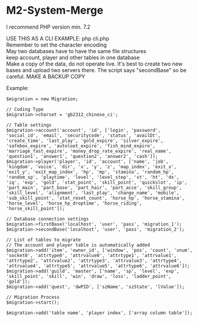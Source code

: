 # M2-System-Merge

I recommend PHP version min. 7.2

USE THIS AS A CLI EXAMPLE: php cli.php  
Remember to set the character encoding  
May two databases have to have the same file structures  
keep account, player and other tables in one database  
Make a copy of the data, do not operate live. It's best to create two new bases and upload two servers there. The script says "secondBase" so be careful. MAKE A BACKUP COPY  
 
 Example:
 ```
 $migration = new Migration;

// Coding Type
$migration->charset = 'gb2312_chinese_ci';

// Table settings
$migration->account('account', 'id', ['login', 'password', 'social_id', 'email', 'securitycode', 'status', 'availDt', 'create_time', 'last_play', 'gold_expire', 'silver_expire', 'safebox_expire', 'autoloot_expire', 'fish_mind_expire', 'marriage_fast_expire', 'money_drop_rate_expire', 'real_name', 'question1', 'answer1', 'question2', 'answer2', 'cash']);
$migration->player('player', 'id', 'account', ['name', 'job', 'kingdom', 'voice', 'dir', 'x', 'y', 'z', 'map_index', 'exit_x', 'exit_y', 'exit_map_index', 'hp', 'mp', 'stamina', 'random_hp', 'random_sp', 'playtime', 'level', 'level_step', 'st', 'ht', 'dx', 'iq', 'exp', 'gold', 'stat_point', 'skill_point', 'quickslot', 'ip', 'part_main', 'part_base', 'part_hair', 'part_acce', 'skill_group', 'skill_level', 'alignment', 'last_play', 'change_name', 'mobile', 'sub_skill_point', 'stat_reset_count', 'horse_hp', 'horse_stamina', 'horse_level', 'horse_hp_droptime', 'horse_riding', 'horse_skill_point']);

// Database connection settings
$migration->firstBase('localhost', 'user', 'pass', 'migration_1');
$migration->secondBase('localhost', 'user', 'pass', 'migration_2');

// List of tables to migrate
// The account and player table is automatically added
$migration->add('item', 'owner_id', ['window', 'pos', 'count', 'vnum', 'socket0', 'attrtype0', 'attrvalue0', 'attrtype1', 'attrvalue1', 'attrtype2', 'attrvalue2', 'attrtype3', 'attrvalue3', 'attrtype4', 'attrvalue4', 'attrtype5', 'attrvalue5', 'attrtype6', 'attrvalue6']);
$migration->add('guild', 'master', ['name', 'sp', 'level', 'exp', 'skill_point', 'skill', 'win', 'draw', 'loss', 'ladder_point', 'gold']);
$migration->add('quest', 'dwPID', ['szName', 'szState', 'lValue']);

// Migration Process
$migration->start();
 ```
 
 ```
 $migration->add('table name', 'player index', ['array column table']);
 ```
